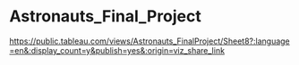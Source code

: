 # Astronauts_Final_Project
 
https://public.tableau.com/views/Astronauts_FinalProject/Sheet8?:language=en&:display_count=y&publish=yes&:origin=viz_share_link